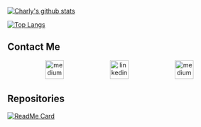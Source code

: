 [![Charly's github stats](https://github-readme-stats.vercel.app/api?username=CharlyMannion&hide=stars,issues,contribs&show_icons=true&theme=cobalt)](https://github.com/CharlyMannion/github-readme-stats)

[![Top Langs](https://github-readme-stats.vercel.app/api/top-langs/?username=CharlyMannion)](https://github.com/CharlyMannion/github-readme-stats)


## Contact Me

<p align="center">

<a href="mailto:charlottemannion100@gmail.com">
<img src="https://cdn2.iconfinder.com/data/icons/social-icons-circular-color/512/gmail-128.png" alt="medium" hspace="50" height="42" width="42"></a>

<a href="https://www.linkedin.com/in/charly-mannion-75483523/">
<img src="https://www.iconfinder.com/data/icons/free-social-icons/67/linkedin_circle_color-512.png" alt="linkedin" hspace="50" height="42" width="42"></a>

<a href="https://github.com/CharlyMannion/CMannion_CV/">
<img src="https://cdn2.iconfinder.com/data/icons/identificon/96/cv-512.png" alt="medium" hspace="50" height="42" width="42"></a>

</p>

## Repositories

[![ReadMe Card](https://github-readme-stats.vercel.app/api/pin/?username=CharlyMannion&repo=github-readme-stats&show_owner=true)](https://github.com/CharlyMannion/github-readme-stats)
